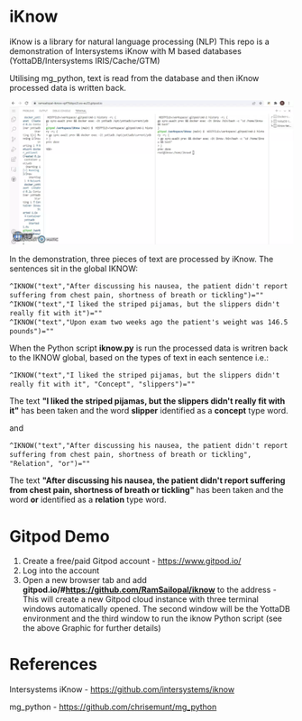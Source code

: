 # iKnow

iKnow is a library for natural language processing (NLP) This repo is a demonstration of Intersystems iKnow with M based databases (YottaDB/Intersystems IRIS/Cache/GTM) 

Utilising mg_python, text is read from the database and then iKnow processed data is written back.


![Alt text](iknow.webp?raw=true "iKnow")

In the demonstration, three pieces of text are processed by iKnow. The sentences sit in the global IKNOW:

    ^IKNOW("text","After discussing his nausea, the patient didn't report suffering from chest pain, shortness of breath or tickling")=""
    ^IKNOW("text","I liked the striped pijamas, but the slippers didn't really fit with it")=""
    ^IKNOW("text","Upon exam two weeks ago the patient's weight was 146.5 pounds")=""
    
 When the Python script **iknow.py** is run the processed data is writren back to the IKNOW global, based on the types of text in each sentence i.e.:
 
    ^IKNOW("text","I liked the striped pijamas, but the slippers didn't really fit with it", "Concept", "slippers")=""
  
The text **"I liked the striped pijamas, but the slippers didn't really fit with it"** has been taken and the word **slipper** identified as a **concept** type word.
     
and

    ^IKNOW("text","After discussing his nausea, the patient didn't report suffering from chest pain, shortness of breath or tickling", "Relation", "or")=""

The text **"After discussing his nausea, the patient didn't report suffering from chest pain, shortness of breath or tickling"** has been taken and the word **or** identified as a **relation** type word.

 # Gitpod Demo
 
1) Create a free/paid Gitpod account - https://www.gitpod.io/
2) Log into the account
3) Open a new browser tab and add **gitpod.io/#https://github.com/RamSailopal/iknow** to the address - This will create a new Gitpod cloud instance with three terminal windows automatically opened. The second window will be the YottaDB environment and the third window to run the iknow Python script (see the above Graphic for further details)


# References

Intersystems iKnow - https://github.com/intersystems/iknow

mg_python - https://github.com/chrisemunt/mg_python
